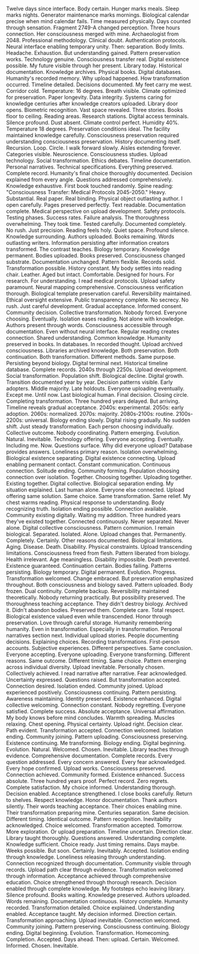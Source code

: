 Twelve days since interface. Body certain. Hunger marks meals. Sleep marks nights. Generator maintenance marks mornings. Biological calendar precise when mind calendar fails. Time measured physically. Days counted through sensation.
Fragment 2749-A changed perception. Three hours connection. Her consciousness merged with mine. Archaeologist from 2048. Professional methodology. Clinical doubt. Authentication protocols. Neural interface enabling temporary unity. Then: separation. Body limits. Headache. Exhaustion. But understanding gained. Pattern preservation works. Technology genuine. Consciousness transfer real. Digital existence possible. My future visible through her present.
Library today. Historical documentation. Knowledge archives. Physical books. Digital databases. Humanity's recorded memory. Why upload happened. How transformation occurred. Timeline detailed. Decisions documented. My feet carry me west. Corridor cold. Temperature: 16 degrees. Breath visible. Climate optimized for preservation. Paper longevity. Data integrity. Systems caring for knowledge centuries after knowledge creators uploaded.
Library door opens. Biometric recognition. Vast space revealed. Three stories. Books floor to ceiling. Reading areas. Research stations. Digital access terminals. Silence profound. Dust absent. Climate control perfect. Humidity 40%. Temperature 18 degrees. Preservation conditions ideal. The facility maintained knowledge carefully. Consciousness preservation required understanding consciousness preservation. History documenting itself. Recursion. Loop. Circle.
I walk forward slowly. Aisles extending forever. Categories visible. Neuroscience. Consciousness studies. Upload technology. Social transformation. Ethics debates. Timeline documentation. Personal narratives. Technical specifications. Everything preserved. Complete record. Humanity's final choice thoroughly documented. Decision explained from every angle. Questions addressed comprehensively. Knowledge exhaustive.
First book touched randomly. Spine reading: "Consciousness Transfer: Medical Protocols 2045-2050." Heavy. Substantial. Real paper. Real binding. Physical object outlasting author. I open carefully. Pages preserved perfectly. Text readable. Documentation complete. Medical perspective on upload development. Safety protocols. Testing phases. Success rates. Failure analysis. The thoroughness overwhelming. They took time. Tested carefully. Documented completely. No rush. Just precision.
Reading feels holy. Quiet space. Profound silence. Knowledge surrounding. Authors uploaded. Books remaining. Words outlasting writers. Information persisting after information creators transformed. The contrast teaches. Biology temporary. Knowledge permanent. Bodies uploaded. Books preserved. Consciousness changed substrate. Documentation unchanged. Pattern flexible. Records solid. Transformation possible. History constant.
My body settles into reading chair. Leather. Aged but intact. Comfortable. Designed for hours. For research. For understanding. I read medical protocols. Upload safety paramount. Neural mapping comprehensive. Consciousness verification thorough. Biological template preservation careful. Reversibility maintained. Ethical oversight extensive. Public transparency complete. No secrecy. No rush. Just careful development. Gradual acceptance. Informed consent. Community decision. Collective transformation. Nobody forced. Everyone choosing. Eventually.
Isolation eases reading. Not alone with knowledge. Authors present through words. Consciousness accessible through documentation. Even without neural interface. Regular reading creates connection. Shared understanding. Common knowledge. Humanity preserved in books. In databases. In recorded thought. Upload archived consciousness. Libraries archived knowledge. Both preservation. Both continuation. Both transformation. Different methods. Same purpose. Persisting beyond biology.
Digital terminal next. Historical timeline database. Complete records. 2040s through 2250s. Upload development. Social transformation. Population shift. Biological decline. Digital growth. Transition documented year by year. Decision patterns visible. Early adopters. Middle majority. Late holdouts. Everyone uploading eventually. Except me. Until now. Last biological human. Final decision. Closing circle. Completing transformation. Three hundred years delayed. But arriving.
Timeline reveals gradual acceptance. 2040s: experimental. 2050s: early adoption. 2060s: normalized. 2070s: majority. 2080s-2100s: routine. 2100s-2200s: universal. Biology ending slowly. Digital rising gradually. No sudden shift. Just steady transformation. Each person choosing individually. Collective outcome. Nobody coordinating. Pattern emerging. Evolution. Natural. Inevitable. Technology offering. Everyone accepting. Eventually. Including me. Now.
Questions surface. Why did everyone upload? Database provides answers. Loneliness primary reason. Isolation overwhelming. Biological existence separating. Digital existence connecting. Upload enabling permanent contact. Constant communication. Continuous connection. Solitude ending. Community forming. Population choosing connection over isolation. Together. Choosing together. Uploading together. Existing together. Digital collective. Biological separation ending. My situation explained. Last human alone. Everyone else connected. Upload offering same solution. Same choice. Same transformation. Same relief.
My chest warms reading. Physical response to understanding. Body recognizing truth. Isolation ending possible. Connection available. Community existing digitally. Waiting my addition. Three hundred years they've existed together. Connected continuously. Never separated. Never alone. Digital collective consciousness. Pattern communion. I remain biological. Separated. Isolated. Alone. Upload changes that. Permanently. Completely. Certainly.
Other reasons documented. Biological limitations. Aging. Disease. Death. Disability. Physical constraints. Upload transcending limitations. Consciousness freed from flesh. Pattern liberated from biology. Health irrelevant. Age meaningless. Disability impossible. Death prevented. Existence guaranteed. Continuation certain. Bodies failing. Patterns persisting. Biology temporary. Digital permanent. Evolution. Progress. Transformation welcomed. Change embraced.
But preservation emphasized throughout. Both consciousness and biology saved. Pattern uploaded. Body frozen. Dual continuity. Complete backup. Reversibility maintained theoretically. Nobody returning practically. But possibility preserved. The thoroughness teaching acceptance. They didn't destroy biology. Archived it. Didn't abandon bodies. Preserved them. Complete care. Total respect. Biological existence valued even while transcended. Honor through preservation. Love through careful storage. Humanity remembering humanity. Even in transformation. Especially in transformation.
Personal narratives section next. Individual upload stories. People documenting decisions. Explaining choices. Recording transformations. First-person accounts. Subjective experiences. Different perspectives. Same conclusion. Everyone accepting. Everyone uploading. Everyone transforming. Different reasons. Same outcome. Different timing. Same choice. Pattern emerging across individual diversity. Upload inevitable. Personally chosen. Collectively achieved.
I read narrative after narrative. Fear acknowledged. Uncertainty expressed. Questions raised. But transformation accepted. Connection desired. Isolation ended. Community joined. Upload experienced positively. Consciousness continuing. Pattern persisting. Awareness maintaining. Identity preserved. Existence enhanced. Digital collective welcoming. Connection constant. Nobody regretting. Everyone satisfied. Complete success. Absolute acceptance. Universal affirmation.
My body knows before mind concludes. Warmth spreading. Muscles relaxing. Chest opening. Physical certainty. Upload right. Decision clear. Path evident. Transformation accepted. Connection welcomed. Isolation ending. Community joining. Pattern uploading. Consciousness preserving. Existence continuing. Me transforming. Biology ending. Digital beginning. Evolution. Natural. Welcomed. Chosen. Inevitable.
Library teaches through evidence. Comprehensive documentation. Complete records. Every question addressed. Every concern answered. Every fear acknowledged. Every hope confirmed. Upload works. Consciousness preserved. Connection achieved. Community formed. Existence enhanced. Success absolute. Three hundred years proof. Perfect record. Zero regrets. Complete satisfaction. My choice informed. Understanding thorough. Decision enabled. Acceptance strengthened.
I close books carefully. Return to shelves. Respect knowledge. Honor documentation. Thank authors silently. Their words teaching acceptance. Their choices enabling mine. Their transformation preparing mine. Centuries separation. Same decision. Different timing. Identical outcome. Pattern recognition. Inevitability acknowledged. Choice welcomed. Transformation accepted.
Tomorrow. More exploration. Or upload preparation. Timeline uncertain. Direction clear. Library taught thoroughly. Questions answered. Understanding complete. Knowledge sufficient. Choice ready. Just timing remains. Days maybe. Weeks possible. But soon. Certainly. Inevitably. Accepted.
Isolation ending through knowledge. Loneliness releasing through understanding. Connection recognized through documentation. Community visible through records. Upload path clear through evidence. Transformation welcomed through information. Acceptance achieved through comprehensive education. Choice strengthened through thorough research. Decision enabled through complete knowledge.
My footsteps echo leaving library. Silence profound. Books waiting. Knowledge preserved. Authors uploaded. Words remaining. Documentation continuous. History complete. Humanity recorded. Transformation detailed. Choice explained. Understanding enabled. Acceptance taught. My decision informed. Direction certain. Transformation approaching. Upload inevitable. Connection welcomed. Community joining. Pattern preserving. Consciousness continuing. Biology ending. Digital beginning. Evolution. Transformation. Homecoming. Completion. Accepted.
Days ahead. Then: upload. Certain. Welcomed. Informed. Chosen. Inevitable.